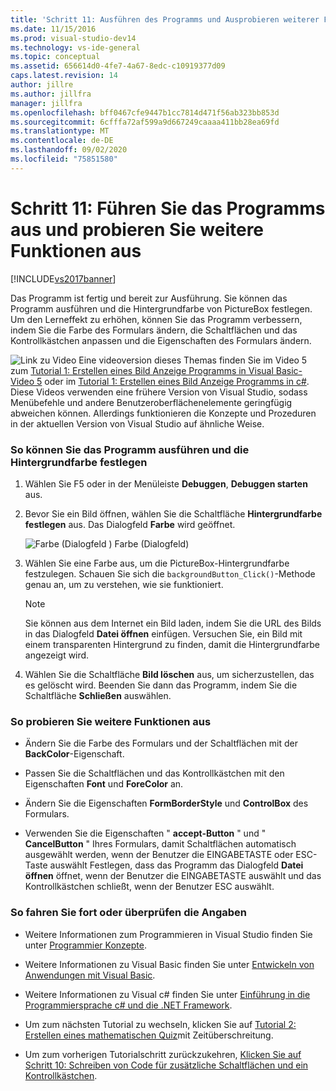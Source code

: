 ```yaml
---
title: 'Schritt 11: Ausführen des Programms und Ausprobieren weiterer Funktionen | Microsoft-Dokumentation'
ms.date: 11/15/2016
ms.prod: visual-studio-dev14
ms.technology: vs-ide-general
ms.topic: conceptual
ms.assetid: 656614d0-4fe7-4a67-8edc-c10919377d09
caps.latest.revision: 14
author: jillre
ms.author: jillfra
manager: jillfra
ms.openlocfilehash: bff0467cfe9447b1cc7814d471f56ab323bb853d
ms.sourcegitcommit: 6cfffa72af599a9d667249caaaa411bb28ea69fd
ms.translationtype: MT
ms.contentlocale: de-DE
ms.lasthandoff: 09/02/2020
ms.locfileid: "75851580"
---
```

# <a name="step-11-run-your-program-and-try-other-features"></a>Schritt 11: Führen Sie das Programms aus und probieren Sie weitere Funktionen aus
[!INCLUDE[vs2017banner](../includes/vs2017banner.md)]

Das Programm ist fertig und bereit zur Ausführung. Sie können das Programm ausführen und die Hintergrundfarbe von PictureBox festlegen. Um den Lerneffekt zu erhöhen, können Sie das Programm verbessern, indem Sie die Farbe des Formulars ändern, die Schaltflächen und das Kontrollkästchen anpassen und die Eigenschaften des Formulars ändern.

 ![Link zu Video](../data-tools/media/playvideo.gif "Wiedergeben") Eine videoversion dieses Themas finden Sie im Video 5 zum [Tutorial 1: Erstellen eines Bild Anzeige Programms in Visual Basic-Video 5](https://msdn.microsoft.com/vbasic/gg315356.aspx) oder im [Tutorial 1: Erstellen eines Bild Anzeige Programms in c#](https://msdn.microsoft.com/vcsharp/gg278413.aspx). Diese Videos verwenden eine frühere Version von Visual Studio, sodass Menübefehle und andere Benutzeroberflächenelemente geringfügig abweichen können. Allerdings funktionieren die Konzepte und Prozeduren in der aktuellen Version von Visual Studio auf ähnliche Weise.

### <a name="to-run-your-program-and-set-the-background-color"></a>So können Sie das Programm ausführen und die Hintergrundfarbe festlegen

1. Wählen Sie F5 oder in der Menüleiste **Debuggen**, **Debuggen starten** aus.

2. Bevor Sie ein Bild öffnen, wählen Sie die Schaltfläche **Hintergrundfarbe festlegen** aus. Das Dialogfeld **Farbe** wird geöffnet.

     ![Farbe (Dialogfeld](../ide/media/express-colordialog.png "Express_ColorDialog") ) Farbe (Dialogfeld)

3. Wählen Sie eine Farbe aus, um die PictureBox-Hintergrundfarbe festzulegen. Schauen Sie sich die `backgroundButton_Click()`-Methode genau an, um zu verstehen, wie sie funktioniert.

    > [!NOTE]
    > Sie können aus dem Internet ein Bild laden, indem Sie die URL des Bilds in das Dialogfeld **Datei öffnen** einfügen. Versuchen Sie, ein Bild mit einem transparenten Hintergrund zu finden, damit die Hintergrundfarbe angezeigt wird.

4. Wählen Sie die Schaltfläche **Bild löschen** aus, um sicherzustellen, das es gelöscht wird. Beenden Sie dann das Programm, indem Sie die Schaltfläche **Schließen** auswählen.

### <a name="to-try-other-features"></a>So probieren Sie weitere Funktionen aus

- Ändern Sie die Farbe des Formulars und der Schaltflächen mit der **BackColor**-Eigenschaft.

- Passen Sie die Schaltflächen und das Kontrollkästchen mit den Eigenschaften **Font** und **ForeColor** an.

- Ändern Sie die Eigenschaften **FormBorderStyle** und **ControlBox** des Formulars.

- Verwenden Sie die Eigenschaften " **accept-Button** " und " **CancelButton** " Ihres Formulars, damit Schaltflächen automatisch ausgewählt werden, wenn der Benutzer die EINGABETASTE oder ESC-Taste auswählt Festlegen, dass das Programm das Dialogfeld **Datei öffnen** öffnet, wenn der Benutzer die EINGABETASTE auswählt und das Kontrollkästchen schließt, wenn der Benutzer ESC auswählt.

### <a name="to-continue-or-review"></a>So fahren Sie fort oder überprüfen die Angaben

- Weitere Informationen zum Programmieren in Visual Studio finden Sie unter [Programmier Konzepte](https://msdn.microsoft.com/library/65c12cca-af4f-4017-886e-2dbc00a189d6).

- Weitere Informationen zu Visual Basic finden Sie unter [Entwickeln von Anwendungen mit Visual Basic](https://msdn.microsoft.com/library/1e1c0c81-6d95-4167-a98b-44b1efb6d25f).

- Weitere Informationen zu Visual c# finden Sie unter [Einführung in die Programmiersprache c# und die .NET Framework](https://msdn.microsoft.com/library/0a2dff4e-cd84-42ff-8141-e89889b24081).

- Um zum nächsten Tutorial zu wechseln, klicken Sie auf [Tutorial 2: Erstellen eines mathematischen Quiz](../ide/tutorial-2-create-a-timed-math-quiz.md)mit Zeitüberschreitung.

- Um zum vorherigen Tutorialschritt zurückzukehren, [Klicken Sie auf Schritt 10: Schreiben von Code für zusätzliche Schaltflächen und ein Kontrollkästchen](../ide/step-10-write-code-for-additional-buttons-and-a-check-box.md).
